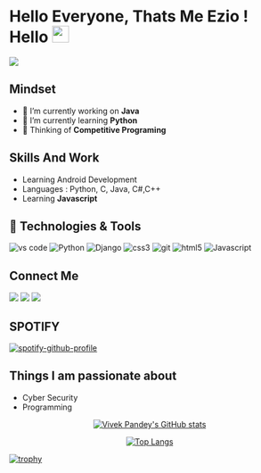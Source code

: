 # Hello Everyone, Thats Me Ezio ! Hello <img src="https://raw.githubusercontent.com/MartinHeinz/MartinHeinz/master/wave.gif" width="30px">





![](https://komarev.com/ghpvc/?username=HYDRAEZIO&color=orange)

## Mindset
- 🔭 I’m currently working on **Java**
- 🌱 I’m currently learning **Python**
- 💬 Thinking of **Competitive Programing**



## Skills And Work

- Learning Android Development 
- Languages : Python, C, Java, C#,C++
- Learning **Javascript**



## 🔧 Technologies & Tools
<p>
 
  <img alt="vs code" src="https://img.shields.io/badge/-VS_Code-2088FF?style=flat-square&logo=visual-studio-code&logoColor=white" />
  <img alt="Python" src="https://img.shields.io/badge/-Python-1a73e8?style=flat-square&logo=python&logoColor=white" />
  <img alt="Django" src="https://img.shields.io/badge/-Django-1a73e8?style=flat-square&logo=django&logoColor=white" />
  
 
  
  <img alt="css3" src="https://img.shields.io/badge/-CSS3-FB542B?style=flat-square&logo=css3&logoColor=white" />
 
  <img alt="git" src="https://img.shields.io/badge/-Git-F05032?style=flat-square&logo=git&logoColor=white" />
  
  
  <img alt="html5" src="https://img.shields.io/badge/-HTML5-E34F26?style=flat-square&logo=html5&logoColor=white" />
  <img alt="Javascript" src="https://img.shields.io/badge/-Javascript-EC4A3F?style=flat-square&logo=javascript&logoColor=white" />
  
## Connect Me
[<img src="https://img.shields.io/badge/twitter-%231DA1F2.svg?&style=for-the-badge&logo=twitter&logoColor=white" />](https://twitter.com/VivekPa78896663)  [<img src="https://img.shields.io/badge/linkedin-%230077B5.svg?&style=for-the-badge&logo=linkedin&logoColor=white" />](https://www.linkedin.com/in/vivek-pandey-0b855b17b/) [<img src = "https://img.shields.io/badge/instagram-%23E4405F.svg?&style=for-the-badge&logo=instagram&logoColor=white">](https://www.instagram.com/_._raj_pandey_._/)
## SPOTIFY
[![spotify-github-profile](https://spotify-github-profile.vercel.app/api/view?uid=31lz5p7jnb5pqaq2e23kezpuc3hq&cover_image=true&theme=natemoo-re&bar_color=53b14f&bar_color_cover=false)](https://github.com/kittinan/spotify-github-profile)
## Things I am passionate about

- Cyber Security 
- Programming



<div align="center">

[![Vivek Pandey's GitHub stats](https://github-readme-stats.vercel.app/api?username=HYDRAEZIO&theme=merko)](https://github.com/anuraghazra/github-readme-stats)
  
[![Top Langs](https://github-readme-stats.vercel.app/api/top-langs/?username=HYDRAEZIO&layout=compact)](https://github.com/anuraghazra/github-readme-stats)
</div>

[![trophy](https://github-profile-trophy.vercel.app/?username=HYDRAEZIO&theme=darkhub&no-bg=true)](https://github.com/ryo-ma/github-profile-trophy)

